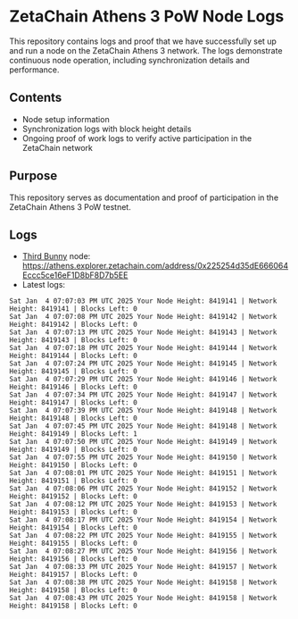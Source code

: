 # ZetaChain Athens 3 PoW Node Logs
This repository contains logs and proof that we have successfully set up and run a node on the ZetaChain Athens 3 network. The logs demonstrate continuous node operation, including synchronization details and performance.

## Contents
- Node setup information
- Synchronization logs with block height details
- Ongoing proof of work logs to verify active participation in the ZetaChain network

## Purpose
This repository serves as documentation and proof of participation in the ZetaChain Athens 3 PoW testnet.

## Logs

- [Third Bunny](https://thirdbunny.xyz/) node: https://athens.explorer.zetachain.com/address/0x225254d35dE666064Eccc5ce16eF1D8bF8D7b5EE
- Latest logs:
```
Sat Jan  4 07:07:03 PM UTC 2025 Your Node Height: 8419141 | Network Height: 8419141 | Blocks Left: 0
Sat Jan  4 07:07:08 PM UTC 2025 Your Node Height: 8419142 | Network Height: 8419142 | Blocks Left: 0
Sat Jan  4 07:07:13 PM UTC 2025 Your Node Height: 8419143 | Network Height: 8419143 | Blocks Left: 0
Sat Jan  4 07:07:18 PM UTC 2025 Your Node Height: 8419144 | Network Height: 8419144 | Blocks Left: 0
Sat Jan  4 07:07:24 PM UTC 2025 Your Node Height: 8419145 | Network Height: 8419145 | Blocks Left: 0
Sat Jan  4 07:07:29 PM UTC 2025 Your Node Height: 8419146 | Network Height: 8419146 | Blocks Left: 0
Sat Jan  4 07:07:34 PM UTC 2025 Your Node Height: 8419147 | Network Height: 8419147 | Blocks Left: 0
Sat Jan  4 07:07:39 PM UTC 2025 Your Node Height: 8419148 | Network Height: 8419148 | Blocks Left: 0
Sat Jan  4 07:07:45 PM UTC 2025 Your Node Height: 8419148 | Network Height: 8419149 | Blocks Left: 1
Sat Jan  4 07:07:50 PM UTC 2025 Your Node Height: 8419149 | Network Height: 8419149 | Blocks Left: 0
Sat Jan  4 07:07:55 PM UTC 2025 Your Node Height: 8419150 | Network Height: 8419150 | Blocks Left: 0
Sat Jan  4 07:08:01 PM UTC 2025 Your Node Height: 8419151 | Network Height: 8419151 | Blocks Left: 0
Sat Jan  4 07:08:06 PM UTC 2025 Your Node Height: 8419152 | Network Height: 8419152 | Blocks Left: 0
Sat Jan  4 07:08:12 PM UTC 2025 Your Node Height: 8419153 | Network Height: 8419153 | Blocks Left: 0
Sat Jan  4 07:08:17 PM UTC 2025 Your Node Height: 8419154 | Network Height: 8419154 | Blocks Left: 0
Sat Jan  4 07:08:22 PM UTC 2025 Your Node Height: 8419155 | Network Height: 8419155 | Blocks Left: 0
Sat Jan  4 07:08:27 PM UTC 2025 Your Node Height: 8419156 | Network Height: 8419156 | Blocks Left: 0
Sat Jan  4 07:08:33 PM UTC 2025 Your Node Height: 8419157 | Network Height: 8419157 | Blocks Left: 0
Sat Jan  4 07:08:38 PM UTC 2025 Your Node Height: 8419158 | Network Height: 8419158 | Blocks Left: 0
Sat Jan  4 07:08:43 PM UTC 2025 Your Node Height: 8419158 | Network Height: 8419158 | Blocks Left: 0
```
